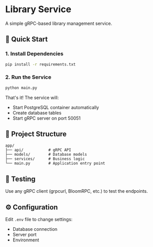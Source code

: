 # Library Service

A simple gRPC-based library management service.

## 🚀 Quick Start

### 1. Install Dependencies
```bash
pip install -r requirements.txt
```

### 2. Run the Service
```bash
python main.py
```

That's it! The service will:
- Start PostgreSQL container automatically
- Create database tables
- Start gRPC server on port 50051

## 📁 Project Structure

```
app/
├── api/           # gRPC API
├── models/        # Database models
├── services/      # Business logic
└── main.py        # Application entry point
```

## 🧪 Testing

Use any gRPC client (grpcurl, BloomRPC, etc.) to test the endpoints.

## ⚙️ Configuration

Edit `.env` file to change settings:
- Database connection
- Server port
- Environment 